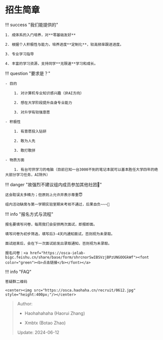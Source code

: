 # 招生简章

!!! success "我们能提供的"

	1. 成体系的入门培养，对**零基础友好**

	2. 根据个人积极性与能力，培养进度**定制化**，较高频率跟进进度。

	3. 专业学习指导

	4. 丰富的学习资源，支持同学**无限速**学习和成长。

!!! question "要求是？"

	- 目的

    	1. 对计算机专业知识感兴趣（非AI方向）

    	2. 想在大学阶段提升自身专业能力
    	
    	3. 对升学有较强意愿

	- 积极性
	
    	1. 有意愿投入钻研

    	2. 敢为人先

    	3. 敢打敢拼
   
	- 物质方面

    	1. 有台可供学习的电脑（目前已知一台3000不到的笔记本就可以基本胜任大学四年的绝大部分学习任务，AI除外）

!!! danger "故强烈不建议组内成员参加其他社团🤬"

    这会耽误太多精力；但原则上允许并表示尊重😇

	组内活动缺席与第一学期实验室期末考核不通过，后果自负~~~🤣

!!! info "报名方式与流程"

	报名要填写问卷，每周我们会安排两次面试，即报即面。

	填写问卷为初步筛选，填写后3-4天内通知面试，否则视为未录取。

	面试结束后，会在下一次面试前发出录取通知，否则视为未录取。

	报名问卷：<a href="https://osca-ielab-bigc.feishu.cn/share/base/form/shrcnorSwIBSVzjBPzUNGOOGkWf"><font color="green"><b>点击链接</b></font></a>

!!! info "FAQ"

    答疑群二维码

	<center><img src="https://osca.haohaha.cn/recruit/0612.jpg" style="height:400px;"/></center>

> Author: 
> 
> - Haohahahaha (Haorui Zhang)
>
> - Xmbtx (Botao Zhao)
>
> Update: 2024-06-12
